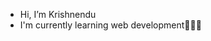 - Hi, I’m Krishnendu 
- I'm currently learning web development👩🏼‍💻

<!---
krishnendu-04/krishnendu-04 is a ✨ special ✨ repository because its `README.md` (this file) appears on your GitHub profile.
You can click the Preview link to take a look at your changes.
--->
